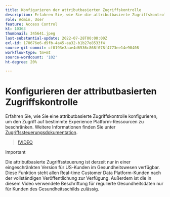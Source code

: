```yaml
---
title: Konfigurieren der attributbasierten Zugriffskontrolle
description: Erfahren Sie, wie Sie die attributbasierte Zugriffskontrolle konfigurieren, um den Zugriff auf bestimmte Experience Platform-Ressourcen zu steuern.
role: Admin, User
feature: Access Control
kt: 10363
thumbnail: 345641.jpeg
last-substantial-update: 2022-07-28T00:00:00Z
exl-id: 170676e6-d9fb-4a45-aa32-b1b27e8533f4
source-git-commit: cf0193e3aae4d6536c868f078f4773ee14e90408
workflow-type: tm+mt
source-wordcount: '102'
ht-degree: 20%

---
```


# Konfigurieren der attributbasierten Zugriffskontrolle

Erfahren Sie, wie Sie eine attributbasierte Zugriffskontrolle konfigurieren, um den Zugriff auf bestimmte Experience Platform-Ressourcen zu beschränken. Weitere Informationen finden Sie unter [Zugriffssteuerungsdokumentation](https://experienceleague.adobe.com/docs/experience-platform/access-control/abac/overview.html?lang=de).

>[!VIDEO](https://video.tv.adobe.com/v/345641?quality=12&learn=on)

>[!IMPORTANT]
>
> Die attributbasierte Zugriffssteuerung ist derzeit nur in einer eingeschränkten Version für US-Kunden im Gesundheitswesen verfügbar. Diese Funktion steht allen Real-time Customer Data Platform-Kunden nach der vollständigen Veröffentlichung zur Verfügung. Außerdem ist die in diesem Video verwendete Beschriftung für regulierte Gesundheitsdaten nur für Kunden des Gesundheitsschilds zulässig.
